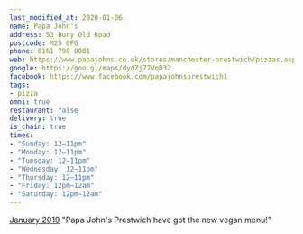 ```yaml
---
last_modified_at: 2020-01-06
name: Papa John's
address: 53 Bury Old Road
postcode: M25 0FG
phone: 0161 798 0001
web: https://www.papajohns.co.uk/stores/manchester-prestwich/pizzas.aspx
google: https://goo.gl/maps/dydZj77VoD32
facebook: https://www.facebook.com/papajohnsprestwich1
tags:
- pizza
omni: true
restaurant: false
delivery: true
is_chain: true
times:
- "Sunday: 12–11pm"
- "Monday: 12–11pm"
- "Tuesday: 12–11pm"
- "Wednesday: 12–11pm"
- "Thursday: 12–11pm"
- "Friday: 12pm–12am"
- "Saturday: 12pm–12am"
---
```


[January 2019](https://www.facebook.com/groups/veganprestwich/permalink/774765632900855/) "Papa John's Prestwich have got the new vegan menu!"
